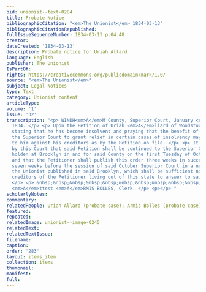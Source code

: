 ```yaml
---
pid: unionist--text-0284
title: Probate Notice
bibliographicCitation: "<em>The Unionist</em> 1834-03-13"
bibliographicCitationRepublished: 
fullIssueSequenceNumber: 1834-03-13 p.04.48
creator: 
dateCreated: '1834-03-13'
description: Probate notice for Uriah Allard
language: English
publisher: The Unionist
IsPartOf: 
rights: https://creativecommons.org/publicdomain/mark/1.0/
source: "<em>The Unionist</em>"
subject: Legal Notices
type: Text
category: Unionist content
articleType: 
volume: '1'
issue: '32'
transcription: "<p> WINDH<em>A</em>M County, Superior Court, January <em>T</em>erm,
  1834. </p> <p> Upon the Petition of Uriah <em>A</em>llard of Woodstock in said county
  stating that he has become insolvent and praying that the benefit of an act authorizing
  the Superior Court to grant relief in certain cases of insolvency may be extended
  to him against his creditors as by the Petition on file. </p> <p> It is ordered
  by this Court that said Petition shall be continued to the Superior Court to be
  holden at Brooklyn in and for said County on the first Tuesday of October next,
  and that the Petitioner shall publish this order three weeks in succession at least
  seven weeks before the session of said October Superior Court in a newspaper called
  the Unionist published in said Brooklyn, which shall be sufficient notice to the
  creditors of the Petitioner living out of this state to answer to said Petition.
  </p> <p> &nbsp;&nbsp;&nbsp;&nbsp;&nbsp;&nbsp;&nbsp;&nbsp;&nbsp;&nbsp;&nbsp;&nbsp;&nbsp;&nbsp;&nbsp;&nbsp;&nbsp;&nbsp;&nbsp;&nbsp;&nbsp;&nbsp;&nbsp;
  <em>A</em>ttest <em>A</em>RMIS BOLLES, Clerk. </p> <p></p> "
scholarlyNotes: 
commentary: 
relatedPeople: Uriah Allard (probate case); Armis Bolles (probate case)
featured: 
repeated: 
relatedImage: unionist--image-0245
relatedText: 
relatedTextIssue: 
filename: 
caption: 
order: '283'
layout: items_item
collection: items
thumbnail: 
manifest: 
full: 
---
```

